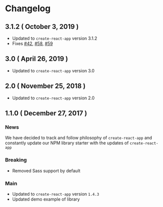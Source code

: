 # Changelog

## 3.1.2 ( October 3, 2019 )

- Updated to `create-react-app` version 3.1.2
- Fixes [#42](https://github.com/DimiMikadze/create-react-library/issues/42), [#58](https://github.com/DimiMikadze/create-react-library/issues/58), [#59](https://github.com/DimiMikadze/create-react-library/issues/59)

## 3.0 ( April 26, 2019 )

- Updated to `create-react-app` version 3.0

## 2.0 ( November 25, 2018 )

- Updated to `create-react-app` version 2.0

## 1.1.0 ( December 27, 2017 )

### News

We have decided to track and follow philosophy of `create-react-app` and constantly update our NPM library starter with the updates of `create-react-app` 

### Breaking

- Removed Sass support by default

### Main

- Updated to `create-react-app` version `1.4.3`
- Updated demo example of library 
